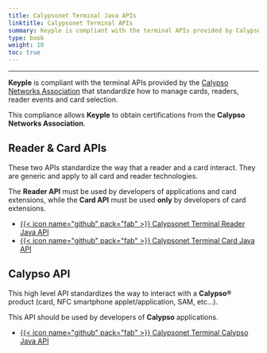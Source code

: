 ```yaml
---
title: Calypsonet Terminal Java APIs
linktitle: Calypsonet Terminal APIs
summary: Keyple is compliant with the terminal APIs provided by Calypsonet that standardize how to manage cards, readers, reader events and card selection.
type: book
weight: 10
toc: true
---
```


---

**Keyple** is compliant with the terminal APIs provided by the [Calypso Networks Association](https://calypsonet.org) that standardize how to manage cards, readers, reader events and card selection.

This compliance allows **Keyple** to obtain certifications from the **Calypso Networks Association**.

## Reader & Card APIs

These two APIs standardize the way that a reader and a card interact.
They are generic and apply to all card and reader technologies.

The **Reader API** must be used by developers of applications and card extensions, while the **Card API** must be used **only** by developers of card extensions.

* [{{< icon name="github" pack="fab" >}} Calypsonet Terminal Reader Java API](https://github.com/calypsonet/calypsonet-terminal-reader-java-api)
* [{{< icon name="github" pack="fab" >}} Calypsonet Terminal Card Java API](https://github.com/calypsonet/calypsonet-terminal-card-java-api)

## Calypso API

This high level API standardizes the way to interact with a **Calypso®** product (card, NFC smartphone applet/application, SAM, etc...).

This API should be used by developers of **Calypso** applications.

* [{{< icon name="github" pack="fab" >}} Calypsonet Terminal Calypso Java API](https://github.com/calypsonet/calypsonet-terminal-calypso-java-api)